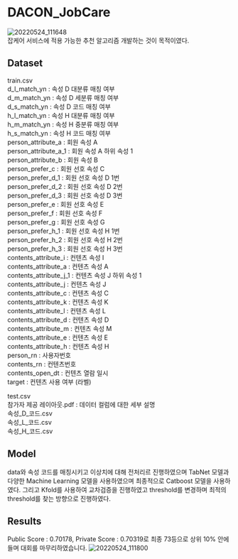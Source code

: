 # DACON_JobCare
![20220524_111648](https://user-images.githubusercontent.com/84311270/169935211-c1ce462c-ba79-4ee4-9c34-f265e1b26d4d.png)  
잡케어 서비스에 적용 가능한 추천 알고리즘 개발하는 것이 목적이였다.

## Dataset

train.csv  
 	d_l_match_yn :  속성 D 대분류 매칭 여부  
 	d_m_match_yn :  속성 D  세분류 매칭 여부  
 	d_s_match_yn :  속성 D  코드 매칭 여부  
 	h_l_match_yn :  속성 H 대분류 매칭 여부  
 	h_m_match_yn :  속성 H 중분류 매칭 여부  
 	h_s_match_yn :  속성 H 코드 매칭 여부   
 	person_attribute_a :  회원 속성 A  
 	person_attribute_a_1 :  회원 속성 A 하위 속성 1  
 	person_attribute_b :  회원 속성 B  
 	person_prefer_c :  회원 선호 속성 C  
 	person_prefer_d_1 :  회원 선호 속성 D 1번  
 	person_prefer_d_2 :  회원 선호 속성 D 2번  
 	person_prefer_d_3 :  회원 선호 속성 D 3번  
 	person_prefer_e :  회원 선호 속성 E  
 	person_prefer_f :  회원 선호 속성 F  
 	person_prefer_g :  회원 선호 속성 G  
 	person_prefer_h_1 :  회원 선호 속성 H 1번  
 	person_prefer_h_2 :  회원 선호 속성 H 2번  
 	person_prefer_h_3 :  회원 선호 속성 H 3번  
 	contents_attribute_i :  컨텐츠 속성 I  
 	contents_attribute_a :  컨텐츠 속성 A  
 	contents_attribute_j_1 :  컨텐츠 속성 J 하위 속성 1  
 	contents_attribute_j :  컨텐츠 속성 J   
 	contents_attribute_c :  컨텐츠 속성 C   
 	contents_attribute_k :  컨텐츠 속성 K  
 	contents_attribute_l :  컨텐츠 속성 L  
 	contents_attribute_d :  컨텐츠 속성 D  
 	contents_attribute_m :  컨텐츠 속성 M  
 	contents_attribute_e :  컨텐츠 속성 E  
 	contents_attribute_h :  컨텐츠 속성 H  
	person_rn :  사용자번호  
 	contents_rn :  컨텐츠번호  
	contents_open_dt :  컨텐츠 열람 일시  
 	target :  컨텐츠 사용 여부 (라벨)  
  
test.csv  
참가자 제공 레이아웃.pdf : 데이터 컬럼에 대한 세부 설명  
속성_D_코드.csv   
속성_L_코드.csv  
속성_H_코드.csv  

## Model
data와 속성 코드를 매칭시키고 이상치에 대해 전처리르 진행하였으며 TabNet 모델과 다양한 Machine Learning 모델을 사용하였으며 최종적으로 Catboost 모델을 사용하였다. 그리고 Kfold를 사용하여 교차검증을 진행하였고 threshold를 변경하며 최적의 threshold를 찾는 방향으로 진행하였다.

## Results
Public Score : 0.70178, Private Score : 0.70319로 최종 73등으로 상위 10% 안에 들며 대회를 마무리하였습니다.
![20220524_111800](https://user-images.githubusercontent.com/84311270/169936597-512c76cd-fe92-44d7-8126-10459dd2a287.png)

